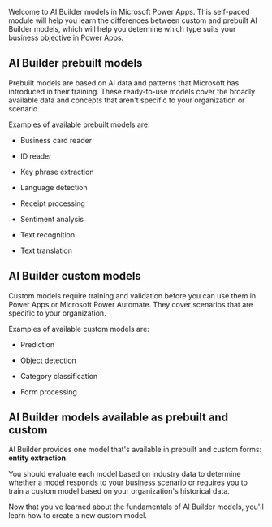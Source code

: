 Welcome to AI Builder models in Microsoft Power Apps. This self-paced module will help you learn the differences between custom and prebuilt AI Builder models, which will help you determine which type suits your business objective in Power Apps.

## AI Builder prebuilt models

Prebuilt models are based on AI data and patterns that Microsoft has introduced in their training. These ready-to-use models cover the broadly available data and concepts that aren't specific to your organization or scenario.

Examples of available prebuilt models are:

- Business card reader

- ID reader

- Key phrase extraction

- Language detection

- Receipt processing

- Sentiment analysis

- Text recognition

- Text translation

## AI Builder custom models

Custom models require training and validation before you can use them in Power Apps or Microsoft Power Automate. They cover scenarios that are specific to your organization.

Examples of available custom models are:

- Prediction

- Object detection

- Category classification

- Form processing

## AI Builder models available as prebuilt and custom

AI Builder provides one model that's available in prebuilt and custom forms: **entity extraction**.

You should evaluate each model based on industry data to determine whether a model responds to your business scenario or requires you to train a custom model based on your organization's historical data.

Now that you've learned about the fundamentals of AI Builder models, you'll learn how to create a new custom model.
